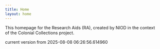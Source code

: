 ```yaml
---
title: Home
layout: home
---
```


This homepage for the Research Aids (RA), created by NIOD in the context of the Colonial Collections project. 


current version from 2025-08-08 06:26:56.614960